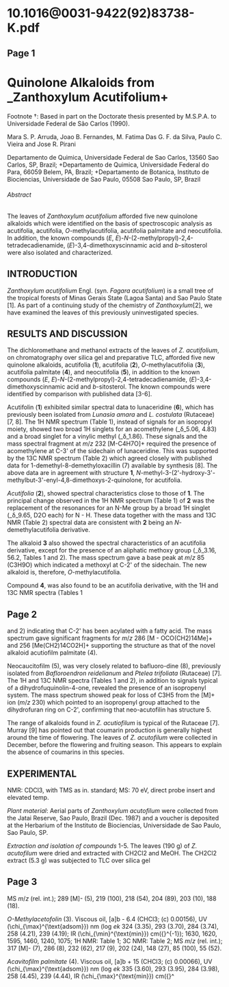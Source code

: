 # 10.1016@0031-9422(92)83738-K.pdf

## Page 1



# Quinolone Alkaloids from _Zanthoxylum Acutifolium+
Footnote †: Based in part on the Doctorate thesis presented by M.S.P.A. to Universidade Federal de São Carlos (1990).

Mara S. P. Arruda, Joao B. Fernandes, M. Fatima Das G. F. da Silva, Paulo C. Vieira and Jose R. Pirani

Departamento de Quimica, Universidade Federal de Sao Carlos, 13560 Sao Carlos, SP, Brazil; +Departamento de Quimica, Universidade Federal do Para, 66059 Belem, PA, Brazil; +Departamento de Botanica, Instituto de Biociencias, Universidade de Sao Paulo, 05508 Sao Paulo, SP, Brazil

###### Abstract

The leaves of _Zanthoxylum acutifolium_ afforded five new quinolone alkaloids which were identified on the basis of spectroscopic analysis as acutifolia, acutifolia, _O_-methylacutifolia, acutifolia palmitate and neocutifolia. In addition, the known compounds (_E_, _E_)-_N_-(2-methylpropyl)-2,4-tetradecadienamide, (_E_)-3,4-dimethoxyscinnamic acid and _b_-sitosterol were also isolated and characterized.

## INTRODUCTION

_Zanthoxylum acutifolium_ Engl. (syn. _Fagara acutifolium_) is a small tree of the tropical forests of Minas Gerais State (Lagoa Santa) and Sao Paulo State [1]. As part of a continuing study of the chemistry of _Zanthoxylum_[2], we have examined the leaves of this previously uninvestigated species.

## RESULTS AND DISCUSSION

The dichloromethane and methanol extracts of the leaves of _Z. acutifolium_, on chromatography over silica gel and preparative TLC, afforded five new quinolone alkaloids, acutifolia (**1**), acutifolia (**2**), _O_-methylacutifolia (**3**), acutifolia palmitate (**4**), and neocutifolia (**5**), in addition to the known compounds (_E_, _E_)-_N_-(2-methylpropyl)-2,4-tetradecadienamide, (_E_)-3,4-dimethoxyscinnamic acid and _b_-sitosterol. The known compounds were identified by comparison with published data [3-6].

Acutifolin (**1**) exhibited similar spectral data to lunaceridine (**6**), which has previously been isolated from _Lunasia amara_ and _L. costulata_ (Rutaceae) [7, 8]. The 1H NMR spectrum (Table 1), instead of signals for an isopropyl moiety, showed two broad 1H singlets for an acomethylene (_δ_5.06, 4.83) and a broad singlet for a vinylic methyl (_δ_1.86). These signals and the mass spectral fragment at _m_/_z_ 232 [M-C4H7O]+ required the presence of acomethylene at C-3' of the sidechain of lunaceridine. This was supported by the 13C NMR spectrum (Table 2) which agreed closely with published data for 1-demethyl-8-demethyloxacillin (7) available by synthesis [8]. The above data are in agreement with structure **1**, _N_-methyl-3-(2'-hydroxy-3'-methylbut-3'-enyl-4,8-dimethoxys-2-quinolone, for acutifolia.

_Acutifolia_ (**2**), showed spectral characteristics close to those of **1**. The principal change observed in the 1H NMR spectrum (Table 1) of **2** was the replacement of the resonances for an N-Me group by a broad 1H singlet (_δ_9.65, D2O each) for N - H. These data together with the mass and 13C NMR (Table 2) spectral data are consistent with **2** being an _N_-demethylacutifolia derivative.

The alkaloid **3** also showed the spectral characteristics of an acutifolia derivative, except for the presence of an aliphatic methoxy group (_δ_3.16, 56.2, Tables 1 and 2). The mass spectrum gave a base peak at _m_/_z_ 85 (C3H9O) which indicated a methoxyl at C-2' of the sidechain. The new alkaloid is, therefore, _O_-methylacutifolia.

Compound **4**, was also found to be an acutifolia derivative, with the 1H and 13C NMR spectra (Tables 1

## Page 2

and 2) indicating that C-2' has been acylated with a fatty acid. The mass spectrum gave significant fragments for _m_/_z_ 286 [M - OCO(CH2)14Me]+ and 256 [Me(CH2)14CO2H]+ supporting the structure as that of the novel alkaloid acutiofilm palmitate (4).

Neocaucitofilm (5), was very closely related to bafluoro-dine (8), previously isolated from _Bafloroendron reidelianum_ and _Ptelea trifoliata_ (Rutaceae) [7]. The 1H and 13C NMR spectra (Tables 1 and 2), in addition to signals typical of a dihydrofuquinolin-4-one, revealed the presence of an isopropenyl system. The mass spectrum showed peak for loss of C3H5 from the [M]+ ion (_m_/_z_ 230) which pointed to an isopropenyl group attached to the dihydrofuran ring on C-2', confirming that neo-acutofilin has structure 5.

The range of alkaloids found in _Z. acutiofilum_ is typical of the Rutaceae [7]. Murray [9] has pointed out that coumarin production is generally highest around the time of flowering. The leaves of _Z. acutofilum_ were collected in December, before the flowering and fruiting season. This appears to explain the absence of coumarins in this species.

## EXPERIMENTAL

NMR: CDCl3, with TMS as in. standard; MS: 70 eV, direct probe insert and elevated temp.

_Plant material_: Aerial parts of _Zanthoxylum acutofilum_ were collected from the Jatai Reserve, Sao Paulo, Brazil (Dec. 1987) and a voucher is deposited at the Herbarium of the Instituto de Biociencias, Universidade de Sao Paulo, Sao Paulo, SP.

_Extraction and isolation of compounds_ 1-5. The leaves (190 g) of _Z. acutofilum_ were dried and extracted with CH2Cl2 and MeOH. The CH2Cl2 extract (5.3 g) was subjected to TLC over silica gel 

## Page 3

MS _m_/_z_ (rel. int.); 289 [M]- (5), 219 (100), 218 (54), 204 (89), 203 (10), 188 (18).

_O-Methylacetofolin_ (3). Viscous oil, [a]b - 6.4 (CHCl3; \(c\) 0.00156), UV \(\chi_{\max}^{\text{adsom}}\) nm (log _ek_ 324 (3.35), 293 (3.70), 284 (3.74), 258 (4.21), 239 (4.19); IR \(\chi_{\min}^{\text{min}}\) cm\({}^{-1}\); 1630, 1620, 1595, 1460, 1240, 1075; 1H NMR: Table 1; 3C NMR: Table 2; MS _m_/_z_ (rel. int.); 317 [M]- (7), 286 (8), 232 (62), 217 (9), 202 (24), 148 (27), 85 (100), 55 (52).

_Acavitofilm palmitate_ (4). Viscous oil, [a]b + 15 (CHCl3; \(c\) 0.00066), UV \(\chi_{\max}^{\text{adsom}}\) nm (log _ek_ 335 (3.60), 293 (3.95), 284 (3.98), 258 (4.45), 239 (4.44), IR \(\chi_{\max}^{\text{min}}\) cm\({}^

